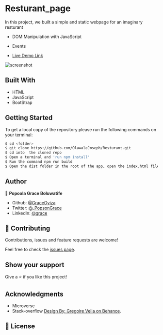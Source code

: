 # Resturant_page

In this project, we built a simple and static webpage for an imaginary resturant

- DOM Manipulation with JavaScript
- Events

- [Live Demo Link]()

![screenshot]()


## Built With

- HTML
- JavaScript
- BootStrap

## Getting Started

To get a local copy of the repository please run the following commands on your terminal:

```bash
$ cd <folder>
$ git clone https://github.com/OlawaleJoseph/Resturant.git
$ cd into  the cloned repo
$ Open a terminal and 'run npm install'
$ Run the command npm run build
$ Open the dist folder in the root of the app, open the index.html file witha browser(Chrome, Firefox...)
```
## Author

👤 **Popoola Grace Boluwatife**

- Github: [@GraceOyiza](https://github.com/GraceOyiza)
- Twitter: [@_PopsonGrace](https://twitter.com/_PopsonGrace)
- LinkedIn: [@grace](https://www.linkedin.com/in/grace-popoola)

## 🤝 Contributing

Contributions, issues and feature requests are welcome!

Feel free to check the [issues page](https://github.com/GraceOyiza/Book_transaction/issues).

## Show your support

Give a ⭐️ if you like this project!

## Acknowledgments

- Microverse
- Stack-overflow
[Design By: Gregoire Vella on Behance](https://www.behance.net/gallery/19759151/Snapscan-iOs-design-and-branding?tracking_source=).

## 📝 License